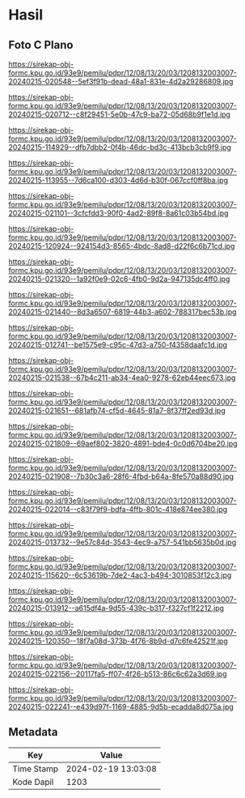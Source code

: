 # Hasil

## Foto C Plano

https://sirekap-obj-formc.kpu.go.id/93e9/pemilu/pdpr/12/08/13/20/03/1208132003007-20240215-020548--5ef3f91b-dead-48a1-831e-4d2a29286809.jpg

https://sirekap-obj-formc.kpu.go.id/93e9/pemilu/pdpr/12/08/13/20/03/1208132003007-20240215-020712--c8f29451-5e0b-47c9-ba72-05d68b9f1e1d.jpg

https://sirekap-obj-formc.kpu.go.id/93e9/pemilu/pdpr/12/08/13/20/03/1208132003007-20240215-114929--dfb7dbb2-0f4b-46dc-bd3c-413bcb3cb9f9.jpg

https://sirekap-obj-formc.kpu.go.id/93e9/pemilu/pdpr/12/08/13/20/03/1208132003007-20240215-113955--7d6ca100-d303-4d6d-b30f-067ccf0ff8ba.jpg

https://sirekap-obj-formc.kpu.go.id/93e9/pemilu/pdpr/12/08/13/20/03/1208132003007-20240215-021101--3cfcfdd3-90f0-4ad2-89f8-8a61c03b54bd.jpg

https://sirekap-obj-formc.kpu.go.id/93e9/pemilu/pdpr/12/08/13/20/03/1208132003007-20240215-120924--924154d3-8565-4bdc-8ad8-d22f6c6b71cd.jpg

https://sirekap-obj-formc.kpu.go.id/93e9/pemilu/pdpr/12/08/13/20/03/1208132003007-20240215-021320--1a92f0e9-02c6-4fb0-9d2a-947135dc4ff0.jpg

https://sirekap-obj-formc.kpu.go.id/93e9/pemilu/pdpr/12/08/13/20/03/1208132003007-20240215-021440--8d3a6507-6819-44b3-a602-788317bec53b.jpg

https://sirekap-obj-formc.kpu.go.id/93e9/pemilu/pdpr/12/08/13/20/03/1208132003007-20240215-012741--be1575e9-c95c-47d3-a750-f4358daafc1d.jpg

https://sirekap-obj-formc.kpu.go.id/93e9/pemilu/pdpr/12/08/13/20/03/1208132003007-20240215-021538--67b4c211-ab34-4ea0-9278-62eb44eec673.jpg

https://sirekap-obj-formc.kpu.go.id/93e9/pemilu/pdpr/12/08/13/20/03/1208132003007-20240215-021651--681afb74-cf5d-4645-81a7-8f37ff2ed93d.jpg

https://sirekap-obj-formc.kpu.go.id/93e9/pemilu/pdpr/12/08/13/20/03/1208132003007-20240215-021809--69aef802-3820-4891-bde4-0c0d6704be20.jpg

https://sirekap-obj-formc.kpu.go.id/93e9/pemilu/pdpr/12/08/13/20/03/1208132003007-20240215-021908--7b30c3a6-28f6-4fbd-b64a-8fe570a88d90.jpg

https://sirekap-obj-formc.kpu.go.id/93e9/pemilu/pdpr/12/08/13/20/03/1208132003007-20240215-022014--c83f79f9-bdfa-4ffb-801c-418e874ee380.jpg

https://sirekap-obj-formc.kpu.go.id/93e9/pemilu/pdpr/12/08/13/20/03/1208132003007-20240215-013732--9e57c84d-3543-4ec9-a757-541bb5635b0d.jpg

https://sirekap-obj-formc.kpu.go.id/93e9/pemilu/pdpr/12/08/13/20/03/1208132003007-20240215-115620--6c53619b-7de2-4ac3-b494-3010853f12c3.jpg

https://sirekap-obj-formc.kpu.go.id/93e9/pemilu/pdpr/12/08/13/20/03/1208132003007-20240215-013912--a615df4a-9d55-439c-b317-f327cf1f2212.jpg

https://sirekap-obj-formc.kpu.go.id/93e9/pemilu/pdpr/12/08/13/20/03/1208132003007-20240215-120350--18f7a08d-373b-4f76-8b9d-d7c6fe42521f.jpg

https://sirekap-obj-formc.kpu.go.id/93e9/pemilu/pdpr/12/08/13/20/03/1208132003007-20240215-022156--20117fa5-ff07-4f26-b513-86c6c62a3d69.jpg

https://sirekap-obj-formc.kpu.go.id/93e9/pemilu/pdpr/12/08/13/20/03/1208132003007-20240215-022241--e439d97f-1169-4885-9d5b-ecadda8d075a.jpg


## Metadata

| Key        | Value               |
| ---------- | ------------------- |
| Time Stamp | 2024-02-19 13:03:08 |
| Kode Dapil | 1203                |



